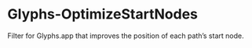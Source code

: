 # Glyphs-OptimizeStartNodes
Filter for Glyphs.app that improves the position of each path’s start node.
